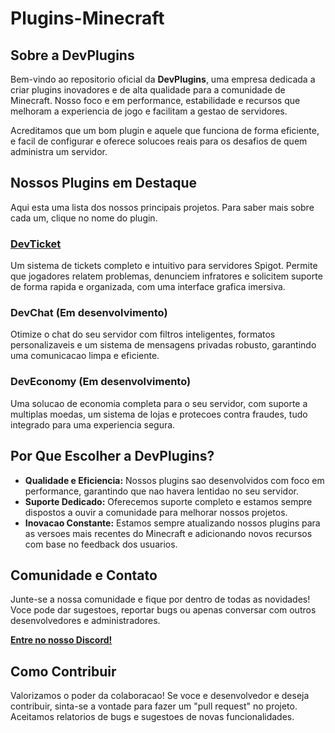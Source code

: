 # Plugins-Minecraft

## Sobre a DevPlugins

Bem-vindo ao repositorio oficial da **DevPlugins**, uma empresa dedicada a criar plugins inovadores e de alta qualidade para a comunidade de Minecraft. Nosso foco e em performance, estabilidade e recursos que melhoram a experiencia de jogo e facilitam a gestao de servidores.

Acreditamos que um bom plugin e aquele que funciona de forma eficiente, e facil de configurar e oferece solucoes reais para os desafios de quem administra um servidor.

## Nossos Plugins em Destaque

Aqui esta uma lista dos nossos principais projetos. Para saber mais sobre cada um, clique no nome do plugin.

### [DevTicket](/DevTicket)
Um sistema de tickets completo e intuitivo para servidores Spigot. Permite que jogadores relatem problemas, denunciem infratores e solicitem suporte de forma rapida e organizada, com uma interface grafica imersiva.

### DevChat (Em desenvolvimento)
Otimize o chat do seu servidor com filtros inteligentes, formatos personalizaveis e um sistema de mensagens privadas robusto, garantindo uma comunicacao limpa e eficiente.

### DevEconomy (Em desenvolvimento)
Uma solucao de economia completa para o seu servidor, com suporte a multiplas moedas, um sistema de lojas e protecoes contra fraudes, tudo integrado para uma experiencia segura.

## Por Que Escolher a DevPlugins?

* **Qualidade e Eficiencia:** Nossos plugins sao desenvolvidos com foco em performance, garantindo que nao havera lentidao no seu servidor.
* **Suporte Dedicado:** Oferecemos suporte completo e estamos sempre dispostos a ouvir a comunidade para melhorar nossos projetos.
* **Inovacao Constante:** Estamos sempre atualizando nossos plugins para as versoes mais recentes do Minecraft e adicionando novos recursos com base no feedback dos usuarios.

## Comunidade e Contato

Junte-se a nossa comunidade e fique por dentro de todas as novidades! Voce pode dar sugestoes, reportar bugs ou apenas conversar com outros desenvolvedores e administradores.

**[Entre no nosso Discord!](https://discord.gg/A4F9jtGhFU)**

## Como Contribuir

Valorizamos o poder da colaboracao! Se voce e desenvolvedor e deseja contribuir, sinta-se a vontade para fazer um "pull request" no projeto. Aceitamos relatorios de bugs e sugestoes de novas funcionalidades.
